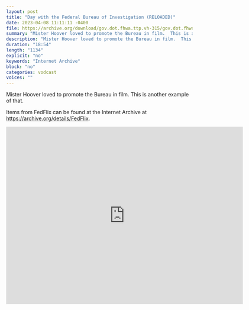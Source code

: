 ```yaml
---
layout: post
title: "Day with the Federal Bureau of Investigation (RELOADED)"
date: 2023-04-08 11:11:11 -0400
file: https://archive.org/download/gov.dot.fhwa.ttp.vh-315/gov.dot.fhwa.ttp.vh-315_512kb.mp4
summary: "Mister Hoover loved to promote the Bureau in film.  This is another example of that."
description: "Mister Hoover loved to promote the Bureau in film.  This is another example of that."
duration: "18:54"
length: "1134"
explicit: "no" 
keywords: "Internet Archive"
block: "no" 
categories: vodcast
voices: ""
---
```

Mister Hoover loved to promote the Bureau in film.  This is another example of that.

Items from FedFlix can be found at the Internet Archive at <https://archive.org/details/FedFlix>.

<iframe src="https://archive.org/embed/gov.archives.arc.2022383" width="640" height="480" frameborder="0" webkitallowfullscreen="true" mozallowfullscreen="true" allowfullscreen></iframe>